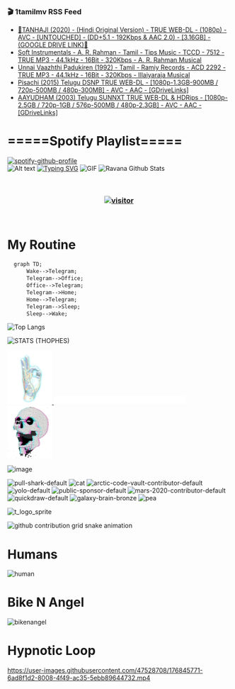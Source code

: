 ### 🎬 1tamilmv RSS Feed

<!-- BLOG-POST-LIST:START -->
- [🔰TANHAJI &lpar;2020&rpar; - &lpar;Hindi Original Version&rpar; - TRUE WEB-DL - &lpar;1080p&rpar; - AVC - [UNTOUCHED] - &lpar;DD+5.1 - 192Kbps &amp; AAC 2.0&rpar; - [3.16GB] - &lpar;GOOGLE DRIVE LINK&rpar;🔰](https://www.1tamilmv.pics/index.php?/forums/topic/167001-%F0%9F%94%B0tanhaji-2020-hindi-original-version-true-web-dl-1080p-avc-untouched-dd51-192kbps-aac-20-316gb-google-drive-link%F0%9F%94%B0/&do=findComment&comment=332953)
- [Soft Instrumentals - A. R. Rahman - Tamil - Tips Music - TCCD - 7512 - TRUE MP3 - 44.1kHz - 16Bit - 320Kbps - A. R. Rahman Musical](https://www.1tamilmv.pics/index.php?/forums/topic/167000-soft-instrumentals-a-r-rahman-tamil-tips-music-tccd-7512-true-mp3-441khz-16bit-320kbps-a-r-rahman-musical/&do=findComment&comment=332952)
- [Unnai Vaazhthi Padukiren &lpar;1992&rpar; - Tamil - Ramiy Records - ACD 2292 - TRUE MP3 - 44.1kHz - 16Bit - 320Kbps - Illaiyaraja Musical](https://www.1tamilmv.pics/index.php?/forums/topic/166999-unnai-vaazhthi-padukiren-1992-tamil-ramiy-records-acd-2292-true-mp3-441khz-16bit-320kbps-illaiyaraja-musical/&do=findComment&comment=332951)
- [Pisachi &lpar;2015&rpar; Telugu DSNP TRUE WEB-DL - [1080p-1.3GB-900MB / 720p-500MB / 480p-300MB] - AVC - AAC - [GDriveLinks]](https://www.1tamilmv.pics/index.php?/forums/topic/166998-pisachi-2015-telugu-dsnp-true-web-dl-1080p-13gb-900mb-720p-500mb-480p-300mb-avc-aac-gdrivelinks/&do=findComment&comment=332950)
- [AAYUDHAM &lpar;2003&rpar; Telugu SUNNXT TRUE WEB-DL &amp; HDRips - [1080p-2.5GB / 720p-1GB / 576p-500MB / 480p-2.3GB] - AVC - AAC - [GDriveLinks]](https://www.1tamilmv.pics/index.php?/forums/topic/166996-aayudham-2003-telugu-sunnxt-true-web-dl-hdrips-1080p-25gb-720p-1gb-576p-500mb-480p-23gb-avc-aac-gdrivelinks/&do=findComment&comment=332949)
<!-- BLOG-POST-LIST:END -->

# =====Spotify Playlist=====
[![spotify-github-profile](https://spotify-github-profile.vercel.app/api/view?uid=31rfzgmuvvewegdlxvlev4ynz4vu&cover_image=true&theme=default&bar_color=53b14f&bar_color_cover=true)](https://ravana69.github.io/rss)
</br>
![Alt text](https://spotify-recently-played-readme.vercel.app/api?user=31rfzgmuvvewegdlxvlev4ynz4vu)
[![Typing SVG](https://readme-typing-svg.herokuapp.com?color=%2336BCF7&center=true&vCenter=true&multiline=true&height=81&lines=I+AM+RAVANA;CONTACT+ME+ON+TELEGRAM%3A+%40R4V4N4)](https://git.io/typing-svg)
<img align="centre" height="400px" width="490px" alt="GIF" src="https://github.com/ravana69/ravana69/blob/master/rvm.gif" />
![Ravana Github Stats](https://github-readme-stats.vercel.app/api?username=ravana69&&show_icons=true&theme=radical)

<br />
<h3 align="center"> <a href="https://t.me/r4v4n4"><img src="https://profile-counter.glitch.me/ravana69/count.svg" alt="visitor" width="600"></a> </h3>
</br>

<H1>My Routine</H1>

```mermaid
  graph TD;
      Wake-->Telegram;
      Telegram-->Office;
      Office-->Telegram;
      Telegram-->Home;
      Home-->Telegram;
      Telegram-->Sleep;
      Sleep-->Wake;
```
![Top Langs](https://github-readme-stats.vercel.app/api/top-langs/?username=ravana69&&show_icons=true&theme=radical)

![STATS (THOPHES)](https://github-profile-trophy.vercel.app/?username=ravana69&theme=gruvbox&margin-w=10&margin-h=15&column=8)
<br />
<p align="left">
    <a href="#">
        <img width="20%" src="./assets/images/hand.gif" alt="" />
    </a>
    <a href="#">
        <img width="59%" src="./assets/images/spacer.png" alt="" >
    </a>
    <a href="#">
        <img width="20%" src="./assets/images/skull.gif" alt="" />
    </a>
</p>


![image](https://user-images.githubusercontent.com/47528708/175298537-0623dc00-7b1a-4ec1-b5b1-71768763a234.png)

<img width="148" alt="pull-shark-default" src="https://user-images.githubusercontent.com/47528708/176419715-70981865-4dc6-489a-8a1a-06842db67b15.gif"> <img width="148" alt="cat" src="https://user-images.githubusercontent.com/47528708/179149594-60701d0e-e626-415f-9958-80736351eadd.gif"> <img width="148" alt="arctic-code-vault-contributor-default" src="https://user-images.githubusercontent.com/47528708/175267501-e1fbbb8f-c2b2-4882-b865-2ac4debef26c.png"> <img width="148" alt="yolo-default" src="https://user-images.githubusercontent.com/47528708/175267654-281a1880-1129-4b7b-bf2f-de5dd2bc5afa.png"> <img width="148" alt="public-sponsor-default" src="https://user-images.githubusercontent.com/47528708/175268448-2e78cc75-fb25-4d76-bd22-7df520446b45.png"> <img width="148" alt="mars-2020-contributor-default" src="https://user-images.githubusercontent.com/47528708/175268475-de6d987a-3be9-4353-86a5-23b422559355.png"> <img width="148" alt="quickdraw-default" src="https://user-images.githubusercontent.com/47528708/179148665-33e7c2c8-5d95-413e-8b25-6862820a5fe7.png"> <img width="148" alt="galaxy-brain-bronze" src="https://user-images.githubusercontent.com/47528708/176419717-e2fdca8b-0fdc-47dd-9511-a7ff52178a33.gif"> <img width="148" alt="pea" src="https://user-images.githubusercontent.com/47528708/179149608-800ce6e1-7d24-4bfe-8e84-5628e6d5497d.gif">

![t_logo_sprite](https://user-images.githubusercontent.com/47528708/175293007-21ff1792-1fca-4be3-bcae-12fdc3aa414f.svg)

![github contribution grid snake animation](https://raw.githubusercontent.com/ravana69/ravana69/output/github-contribution-grid-snake-dark.svg#gh-dark-mode-only)

# Humans
<img width="170" alt="human" src="https://user-images.githubusercontent.com/47528708/176413829-c142d478-1c96-4c3c-a2a4-2dd35374c335.gif">

# Bike N Angel
<img width="170" alt="bikenangel" src="https://user-images.githubusercontent.com/47528708/176616968-3a44f91e-8016-477c-9bb5-c4689a1adbee.gif">

# Hypnotic Loop

https://user-images.githubusercontent.com/47528708/176845771-6ad8f1d2-8008-4f49-ac35-5ebb89644732.mp4

